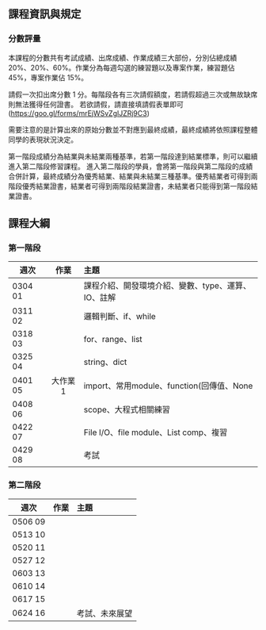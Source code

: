 ## 課程資訊與規定

### 分數評量

本課程的分數共有考試成績、出席成績、作業成績三大部份，分別佔總成績 20%、20%、60%。作業分為每週勾選的練習題以及專案作業，練習題佔 45%，專案作業佔 15%。

請假一次扣出席分數 1 分。每階段各有三次請假額度，若請假超過三次或無故缺席則無法獲得任何證書。
若欲請假，請直接填請假表單即可 (https://goo.gl/forms/mrEjWSvZglJZRj9C3)

需要注意的是計算出來的原始分數並不對應到最終成績，最終成績將依照課程整體同學的表現狀況決定。

第一階段成績分為結業與未結業兩種基準，若第一階段達到結業標準，則可以繼續進入第二階段修習課程。
進入第二階段的學員，會將第一階段與第二階段的成績合併計算，最終成績分為優秀結業、結業與未結業三種基準。優秀結業者可得到兩階段優秀結業證書，結業者可得到兩階段結業證書，未結業者只能得到第一階段結業證書。


## 課程大綱

### 第一階段

| 週次    | 作業      | 主題                                   |
| ------- |:---------:|:-------------------------------------- |
| 0304 01 |           | 課程介紹、開發環境介紹、變數、type、運算、IO、註解 |
| 0311 02 |           | 邏輯判斷、if、while |
| 0318 03 |           | for、range、list |
| 0325 04 |           | string、dict | 
| 0401 05 | 大作業1    | import、常用module、function(回傳值、None | 
| 0408 06 |           | scope、大程式相關練習 |  
| 0422 07 |           | File I/O、file module、List comp、複習 |
| 0429 08 |           | 考試 |


### 第二階段

| 週次    | 作業      | 主題                                   |
| ------- |:---------:|:-------------------------------------- |
| 0506 09 |           | |
| 0513 10 |           | |
| 0520 11 |           | |
| 0527 12 |           | | 
| 0603 13 |           | | 
| 0610 14 |           | |  
| 0617 15 |           | |
| 0624 16 |           | 考試、未來展望 |

